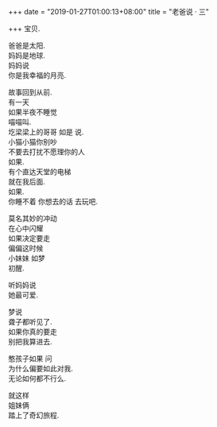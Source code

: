 +++
date = "2019-01-27T01:00:13+08:00"
title = "老爸说 · 三"

+++
宝贝.  
  
爸爸是太阳.  
妈妈是地球.  
妈妈说  
你是我幸福的月亮.  
  
故事回到从前.  
有一天  
如果半夜不睡觉  
喵喵叫.  
圪梁梁上的哥哥 如是 说.  
小猫小猫你别吵  
不要去打扰不愿理你的人  
如果.  
有个直达天堂的电梯  
就在我后面.  
如果.  
你睡不着 你想去的话 去玩吧.  
  
莫名其妙的冲动  
在心中闪耀  
如果决定要走  
偏偏这时候  
小妹妹 如梦  
初醒.  
  
听妈妈说  
她最可爱.  
  
梦说  
聋子都听见了.  
如果你真的要走  
别把我算进去.  
  
憨孩子如果 问  
为什么偏要如此对我.  
无论如何都不行么.  
  
就这样  
姐妹俩  
踏上了奇幻旅程.  
